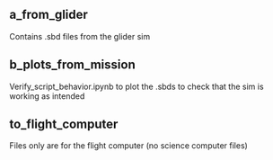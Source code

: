 ## **a_from_glider**
Contains .sbd files from the glider sim

## **b_plots_from_mission**
Verify_script_behavior.ipynb to plot the .sbds to check that the sim is working as intended

## **to_flight_computer**
Files only are for the flight computer (no science computer files)